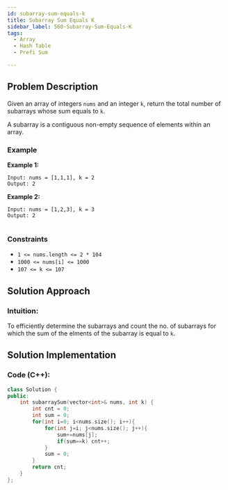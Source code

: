 ```yaml
---
id: subarray-sum-equals-k
title: Subarray Sum Equals K
sidebar_label: 560-Subarray-Sum-Equals-K
tags:
  - Array
  - Hash Table
  - Prefi Sum

---
```


## Problem Description

Given an array of integers `nums` and an integer `k`, return the total number of subarrays whose sum equals to `k`.

A subarray is a contiguous non-empty sequence of elements within an array.


### Example

**Example 1:**

```
Input: nums = [1,1,1], k = 2
Output: 2
```

**Example 2:**
```
Input: nums = [1,2,3], k = 3
Output: 2
 
```

### Constraints

- `1 <= nums.length <= 2 * 104`
- `1000 <= nums[i] <= 1000`
- `107 <= k <= 107`

## Solution Approach

### Intuition:

To efficiently determine the subarrays and count the no. of subarrays for which the sum of the elments of the subarray is equal to `k`.


## Solution Implementation

### Code (C++):

```cpp
class Solution {
public:
    int subarraySum(vector<int>& nums, int k) {
        int cnt = 0;
        int sum = 0;
        for(int i=0; i<nums.size(); i++){
            for(int j=i; j<nums.size(); j++){
                sum+=nums[j];
                if(sum==k) cnt++;
            }
            sum = 0;
        }
        return cnt;
    }
};

```